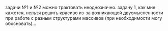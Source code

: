 задачи №1 и №2 можно трактовать неоднозначно.
задачу 1, как мне кажется, нельзя решить красиво из-за возникающей двусмысленности 
при работе с разным структурами массивов (при необходимости могу обосновать)... 